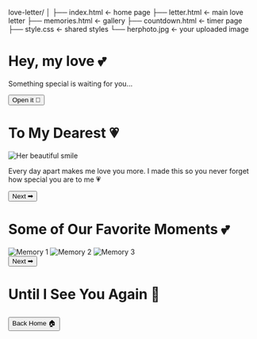 love-letter/
│
├── index.html         ← home page
├── letter.html        ← main love letter
├── memories.html      ← gallery
├── countdown.html     ← timer page
├── style.css          ← shared styles
└── herphoto.jpg       ← your uploaded image
<!DOCTYPE html>
<html lang="en">
<head>
<meta charset="UTF-8">
<title>For My Love 💌</title>
<link rel="stylesheet" href="style.css">
<script src="hearts.js" defer></script>
</head>
<body class="home">
  <div class="center fade-in">
    <h1 class="typewriter">Hey, my love 💕</h1>
    <p>Something special is waiting for you...</p>
    <button onclick="location.href='letter.html'">Open it 💌</button>
  </div>
</body>
</html>
<!DOCTYPE html>
<html lang="en">
<head>
<meta charset="UTF-8">
<title>My Love Letter 💖</title>
<link rel="stylesheet" href="style.css">
<script src="hearts.js" defer></script>
</head>
<body class="letter">
  <!-- Background Song -->
  <iframe width="0" height="0"
    src="https://www.youtube.com/embed/CwGbMYLjIpQ?autoplay=1&loop=1&playlist=CwGbMYLjIpQ"
    frameborder="0" allow="autoplay; encrypted-media"></iframe>

  <div class="center fade-in">
    <h1>To My Dearest 💗</h1>
    <img src="herphoto.jpg" alt="Her beautiful smile">
    <p class="typewriter">Every day apart makes me love you more. I made this so you never forget how special you are to me 💗</p>
    <button onclick="location.href='memories.html'">Next ➡</button>
  </div>
</body>
</html>
<!DOCTYPE html>
<html lang="en">
<head>
<meta charset="UTF-8">
<title>Our Memories 📸</title>
<link rel="stylesheet" href="style.css">
<script src="hearts.js" defer></script>
</head>
<body class="memories">
  <div class="center fade-in">
    <h1>Some of Our Favorite Moments 💕</h1>
    <div class="gallery">
      <img src="herphoto.jpg" alt="Memory 1">
      <img src="herphoto.jpg" alt="Memory 2">
      <img src="herphoto.jpg" alt="Memory 3">
    </div>
    <button onclick="location.href='countdown.html'">Next ➡</button>
  </div>
</body>
</html>
<!DOCTYPE html>
<html lang="en">
<head>
<meta charset="UTF-8">
<title>Countdown ⏳</title>
<link rel="stylesheet" href="style.css">
<script src="hearts.js" defer></script>
</head>
<body class="countdown">
  <div class="center fade-in">
    <h1>Until I See You Again 💞</h1>
    <h2 id="timer"></h2>
    <button onclick="location.href='index.html'">Back Home 🏠</button>
  </div>

  <script>
    const targetDate = new Date("2025-12-13T00:00:00"); 
    const timer = document.getElementById("timer");
    setInterval(() => {
      const diff = targetDate - new Date();
      const days = Math.floor(diff / (1000*60*60*24));
      const hours = Math.floor((diff / (1000*60*60)) % 24);
      const mins = Math.floor((diff / (1000*60)) % 60);
      timer.textContent = ${days} days ${hours} hrs ${mins} mins;
    }, 1000);
  </script>
</body>
</html>
